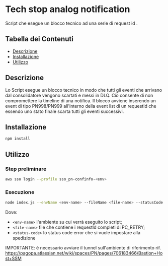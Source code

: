 # Tech stop analog notification

Script che esegue un blocco tecnico ad una serie di request id .

## Tabella dei Contenuti

- [Descrizione](#descrizione)
- [Installazione](#installazione)
- [Utilizzo](#utilizzo)

## Descrizione
Lo Script esegue un blocco tecnico in modo che tutti gli eventi che arrivano dal consolidatore vengono scartati e messi in DLQ.
Ciò consente di non compromettere la timeline di una notifica.
Il blocco avviene inserendo un event di tipo PN998/PN999 all'interno della event list di un requestId che essendo uno stato finale scarta tutti gli eventi successivi.
## Installazione

```bash
npm install
```

## Utilizzo
### Step preliminare

```bash
aws sso login --profile sso_pn-confinfo-<env>
```

### Esecuzione
```bash
node index.js --envName <env-name> --fileName <file-name> --statusCode <status-code>
```
Dove:
- `<env-name>` l'ambiente su cui verrà eseguito lo script;
- `<file-name>` file che contiene i requestId completi di PC_RETRY;
- `<status-code>` lo status code error che si vuole impostare alla spedizione

IMPORTANTE: è necessario avviare il tunnel sull'ambiente di riferimento rif. https://pagopa.atlassian.net/wiki/spaces/PN/pages/706183466/Bastion+Host+SSM

